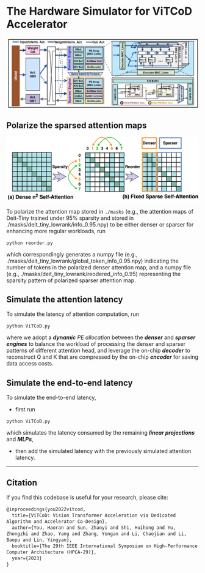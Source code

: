 # The Hardware Simulator for ViTCoD Accelerator 
<p align="center">
    <img src="./figs/arch.png" width="800">
</p>

## Polarize the sparsed attention maps

<p align="center">
    <img src="./figs/sparse_attention.jpg" width="520
    ">
</p>

To polarize the attention map stored in `./masks` (e.g., the attention maps of Deit-Tiny trained under 95% sparsity and stored in ./masks/deit_tiny_lowrank/info_0.95.npy) to be either denser or sparser for enhancing more regular workloads, run
````
python reorder.py
````
which correspondingly generates a numpy file (e.g., ./masks/deit_tiny_lowrank/global_token_info_0.95.npy) indicating the number of tokens in the polarized denser attention map, and a numpy file (e.g., ./masks/deit_tiny_lowrank/reodered_info_0.95) representing the sparsity pattern of polarized sparser attention map. 


## Simulate the attention latency 

To simulate the latency of attention computation, run
````
python ViTCoD.py
````
where we adopt a ***dynamic*** *PE allocation* between the ***denser*** and ***sparser engines*** to balance the workload of processing the denser and sparser patterns of different attention head, and leverage the on-chip ***decoder*** to reconstruct Q and K that are compressed by the on-chip ***encoder*** for saving data access costs. 


## Simulate the end-to-end latency 

To simulate the end-to-end latency, 
* first run
````
python ViTCoD.py
````
which simulates the latency consumed by the remaining ***linear projections*** and ***MLPs***, 
* then add the simulated latency with the previously simulated attention latency. 



---

## Citation

If you find this codebase is useful for your research, please cite:

````
@inproceedings{you2022vitcod,
  title={ViTCoD: Vision Transformer Acceleration via Dedicated Algorithm and Accelerator Co-Design},
  author={You, Haoran and Sun, Zhanyi and Shi, Huihong and Yu, Zhongzhi and Zhao, Yang and Zhang, Yongan and Li, Chaojian and Li, Baopu and Lin, Yingyan},
  booktitle={The 29th IEEE International Symposium on High-Performance Computer Architecture (HPCA-29)},
  year={2023}
}
````
